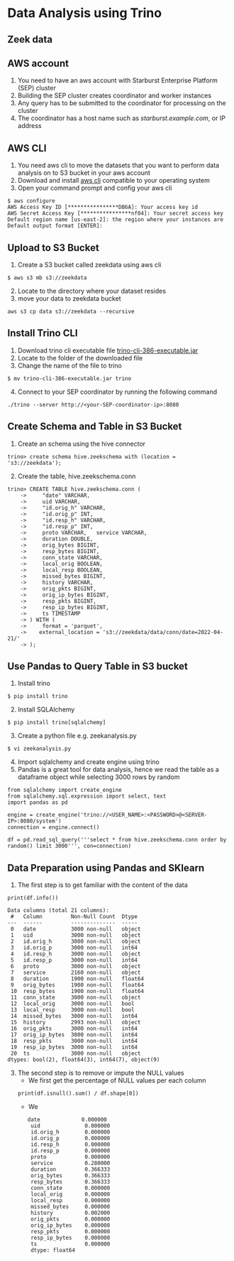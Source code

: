 # Data Analysis using Trino
## Zeek data
## AWS account
1. You need to have an aws account with Starburst Enterprise Platform (SEP) cluster
2. Building the SEP cluster creates coordinator and worker instances
3. Any query has to be submitted to the coordinator for processing on the cluster
4. The coordinator has a host name such as *starburst.example.com*, or IP address

## AWS CLI
1. You need aws cli to move the datasets that you want to perform data analysis on to S3 bucket in your aws account
2. Download and install [aws cli](https://docs.aws.amazon.com/cli/latest/userguide/getting-started-install.html) compatible to your operating system
3. Open your command prompt and config your aws cli
```
$ aws configure
AWS Access Key ID [****************DB6A]: Your access key id
AWS Secret Access Key [****************nf04]: Your secret access key
Default region name [us-east-2]: the region where your instances are
Default output format [ENTER]:
```
## Upload to S3 Bucket
1. Create a S3 bucket called zeekdata using aws cli 
```
$ aws s3 mb s3://zeekdata
```
2. Locate to the directory where your dataset resides
3. move your data to zeekdata bucket
```
aws s3 cp data s3://zeekdata --recursive
```
## Install Trino CLI
1. Download trino cli executable file [trino-cli-386-executable.jar](https://repo1.maven.org/maven2/io/trino/trino-cli/386/trino-cli-386-executable.jar)
2. Locate to the folder of the downloaded file
3. Change the name of the file to trino
```
$ mv trino-cli-386-executable.jar trino
```
4. Connect to your SEP coordinator by running the following command
```
./trino --server http://<your-SEP-coordinator-ip>:8080
```
## Create Schema and Table in S3 Bucket
1. Create an schema using the hive connector
```
trino> create schema hive.zeekschema with (location = 's3://zeekdata');
```
2. Create the table, hive.zeekschema.conn
```
trino> CREATE TABLE hive.zeekschema.conn ( 
    ->     "date" VARCHAR,
    ->     uid VARCHAR,
    ->     "id.orig_h" VARCHAR,
    ->     "id.orig_p" INT,
    ->     "id.resp_h" VARCHAR,
    ->     "id.resp_p" INT,
    ->     proto VARCHAR,   service VARCHAR,
    ->     duration DOUBLE,
    ->     orig_bytes BIGINT,
    ->     resp_bytes BIGINT,
    ->     conn_state VARCHAR,
    ->     local_orig BOOLEAN,
    ->     local_resp BOOLEAN,
    ->     missed_bytes BIGINT,
    ->     history VARCHAR,
    ->     orig_pkts BIGINT,
    ->     orig_ip_bytes BIGINT,
    ->     resp_pkts BIGINT,
    ->     resp_ip_bytes BIGINT,
    ->     ts TIMESTAMP
    -> ) WITH (
    ->     format = 'parquet',
    ->    external_location = 's3://zeekdata/data/conn/date=2022-04-21/'
    -> );
```
## Use Pandas to Query Table in S3 bucket
1. Install trino
```
$ pip install trino
```
2. Install SQLAlchemy
```
$ pip install trino[sqlalchemy] 
```
3. Create a python file e.g. zeekanalysis.py
```
$ vi zeekanalysis.py
```
4. Import sqlalchemy and create engine using trino
5. Pandas is a great tool for data analysis, hence we read the table as a dataframe object while selecting 3000 rows by random
```
from sqlalchemy import create_engine
from sqlalchemy.sql.expression import select, text
import pandas as pd

engine = create_engine('trino://<USER_NAME>:<PASSWORD>@<SERVER-IP>:8080/system')
connection = engine.connect()

df = pd.read_sql_query('''select * from hive.zeekschema.conn order by random() limit 3000''', con=connection)
```
## Data Preparation using Pandas and SKlearn
1. The first step is to get familiar with the content of the data
```
print(df.info())
```
```
Data columns (total 21 columns):
 #   Column         Non-Null Count  Dtype  
---  ------         --------------  -----  
 0   date           3000 non-null   object 
 1   uid            3000 non-null   object 
 2   id.orig_h      3000 non-null   object 
 3   id.orig_p      3000 non-null   int64  
 4   id.resp_h      3000 non-null   object 
 5   id.resp_p      3000 non-null   int64  
 6   proto          3000 non-null   object 
 7   service        2160 non-null   object 
 8   duration       1900 non-null   float64
 9   orig_bytes     1900 non-null   float64
 10  resp_bytes     1900 non-null   float64
 11  conn_state     3000 non-null   object 
 12  local_orig     3000 non-null   bool   
 13  local_resp     3000 non-null   bool   
 14  missed_bytes   3000 non-null   int64  
 15  history        2993 non-null   object 
 16  orig_pkts      3000 non-null   int64  
 17  orig_ip_bytes  3000 non-null   int64  
 18  resp_pkts      3000 non-null   int64  
 19  resp_ip_bytes  3000 non-null   int64  
 20  ts             3000 non-null   object 
dtypes: bool(2), float64(3), int64(7), object(9)
```
3. The second step is to remove or impute the NULL values
    - We first get the percentage of NULL values per each column
    ```
    print(df.isnull().sum() / df.shape[0])
    ```
    - We 
    ```
       date             0.000000
        uid              0.000000
        id.orig_h        0.000000
        id.orig_p        0.000000
        id.resp_h        0.000000
        id.resp_p        0.000000
        proto            0.000000
        service          0.280000
        duration         0.366333
        orig_bytes       0.366333
        resp_bytes       0.366333
        conn_state       0.000000
        local_orig       0.000000
        local_resp       0.000000
        missed_bytes     0.000000
        history          0.002000
        orig_pkts        0.000000
        orig_ip_bytes    0.000000
        resp_pkts        0.000000
        resp_ip_bytes    0.000000
        ts               0.000000
        dtype: float64
    ```

